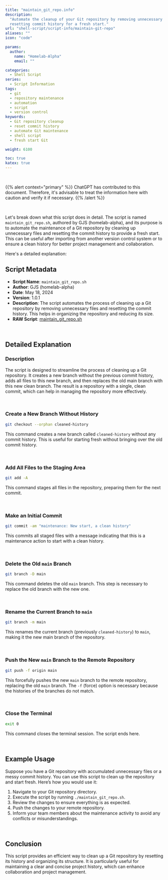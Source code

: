 ```yaml
---
title: "maintain_git_repo.info"
description:
  "Automate the cleanup of your Git repository by removing unnecessary files and
  resetting commit history for a fresh start."
url: "shell-script/script-info/maintain-git-repo"
aliases: ""
icon: "code"

params:
  author:
    name: "Homelab-Alpha"
    email: ""

categories:
  - Shell Script
series:
  - Script Information
tags:
  - git
  - repository maintenance
  - automation
  - script
  - version control
keywords:
  - Git repository cleanup
  - reset commit history
  - automate Git maintenance
  - shell script
  - fresh start Git

weight: 6100

toc: true
katex: true
---
```


<br />

{{% alert context="primary" %}}
ChatGPT has contributed to this document. Therefore, it's advisable to treat the
information here with caution and verify it if necessary. {{% /alert %}}

<br />

Let's break down what this script does in detail. The script is named
`maintain_git_repo.sh`, authored by GJS (homelab-alpha), and its purpose is to
automate the maintenance of a Git repository by cleaning up unnecessary files
and resetting the commit history to provide a fresh start. This can be useful
after importing from another version control system or to ensure a clean history
for better project management and collaboration.

Here's a detailed explanation:

## Script Metadata

- **Script Name**: `maintain_git_repo.sh`
- **Author**: GJS (homelab-alpha)
- **Date**: May 18, 2024
- **Version**: 1.0.1
- **Description**: The script automates the process of cleaning up a Git
  repository by removing unnecessary files and resetting the commit history.
  This helps in organizing the repository and reducing its size.
- **RAW Script**: [maintain_git_repo.sh]

<br />

## Detailed Explanation

### Description

The script is designed to streamline the process of cleaning up a Git
repository. It creates a new branch without the previous commit history, adds
all files to this new branch, and then replaces the old main branch with this
new clean branch. The result is a repository with a single, clean commit, which
can help in managing the repository more effectively.

<br />

### Create a New Branch Without History

```sh
git checkout --orphan cleaned-history
```

This command creates a new branch called `cleaned-history` without any commit
history. This is useful for starting fresh without bringing over the old commit
history.

<br />

### Add All Files to the Staging Area

```sh
git add -A
```

This command stages all files in the repository, preparing them for the next
commit.

<br />

### Make an Initial Commit

```sh
git commit -am "maintenance: New start, a clean history"
```

This commits all staged files with a message indicating that this is a
maintenance action to start with a clean history.

<br />

### Delete the Old `main` Branch

```sh
git branch -D main
```

This command deletes the old `main` branch. This step is necessary to replace
the old branch with the new one.

<br />

### Rename the Current Branch to `main`

```sh
git branch -m main
```

This renames the current branch (previously `cleaned-history`) to `main`, making
it the new main branch of the repository.

<br />

### Push the New `main` Branch to the Remote Repository

```sh
git push -f origin main
```

This forcefully pushes the new `main` branch to the remote repository, replacing
the old `main` branch. The `-f` (force) option is necessary because the
histories of the branches do not match.

<br />

### Close the Terminal

```sh
exit 0
```

This command closes the terminal session. The script ends here.

<br />

## Example Usage

Suppose you have a Git repository with accumulated unnecessary files or a messy
commit history. You can use this script to clean up the repository and start
fresh. Here’s how you would use it:

1. Navigate to your Git repository directory.
2. Execute the script by running `./maintain_git_repo.sh`.
3. Review the changes to ensure everything is as expected.
4. Push the changes to your remote repository.
5. Inform your team members about the maintenance activity to avoid any
   conflicts or misunderstandings.

<br />

## Conclusion

This script provides an efficient way to clean up a Git repository by resetting
its history and organizing its structure. It is particularly useful for
maintaining a clear and concise project history, which can enhance collaboration
and project management.

[maintain_git_repo.sh]:
  https://raw.githubusercontent.com/homelab-alpha/shell-script/main/scripts/maintain_git_repo.sh
